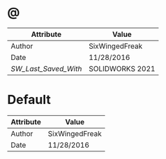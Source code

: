 # @
| Attribute | Value |
| ---  | ---     |
| Author | SixWingedFreak |
| Date | 11/28/2016 |
| _SW_Last_Saved_With_ | SOLIDWORKS 2021 |
# Default
| Attribute | Value |
| ---  | ---     |
| Author | SixWingedFreak |
| Date | 11/28/2016 |

